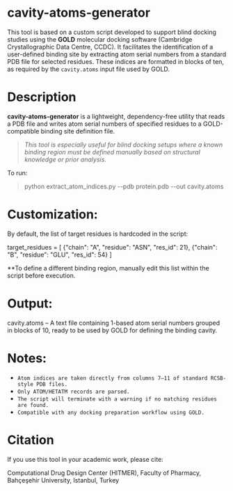 # cavity-atoms-generator
This tool is based on a custom script developed to support blind docking studies using the **GOLD** molecular docking software (Cambridge Crystallographic Data Centre, CCDC). It facilitates the identification of a user-defined binding site by extracting atom serial numbers from a standard PDB file for selected residues. These indices are formatted in blocks of ten, as required by the `cavity.atoms` input file used by GOLD.

# Description
**cavity-atoms-generator** is a lightweight, dependency-free utility that reads a PDB file and writes atom serial numbers of specified residues to a GOLD-compatible binding site definition file.

> *This tool is especially useful for blind docking setups where a known binding region must be defined manually based on structural knowledge or prior analysis.*

To run:

> python extract_atom_indices.py --pdb protein.pdb --out cavity.atoms

# Customization:
By default, the list of target residues is hardcoded in the script:

target_residues = [
    {"chain": "A", "residue": "ASN", "res_id": 21},
    {"chain": "B", "residue": "GLU", "res_id": 54}
]

**To define a different binding region, manually edit this list within the script before execution.

# Output:
cavity.atoms – A text file containing 1-based atom serial numbers grouped in blocks of 10, ready to be used by GOLD for defining the binding cavity.

# Notes:
- `Atom indices are taken directly from columns 7–11 of standard RCSB-style PDB files.`
- `Only ATOM/HETATM records are parsed.`
- `The script will terminate with a warning if no matching residues are found.`
- `Compatible with any docking preparation workflow using GOLD.`

# Citation
If you use this tool in your academic work, please cite:

Computational Drug Design Center (HITMER), Faculty of Pharmacy, Bahçeşehir University, Istanbul, Turkey
